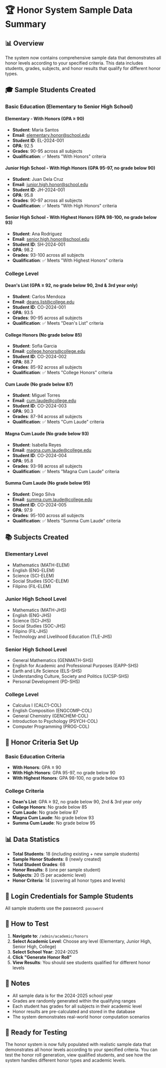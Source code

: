 # 🏆 Honor System Sample Data Summary

## 📊 **Overview**
The system now contains comprehensive sample data that demonstrates all honor levels according to your specified criteria. This data includes students, grades, subjects, and honor results that qualify for different honor types.

## 🎓 **Sample Students Created**

### **Basic Education (Elementary to Senior High School)**

#### **Elementary - With Honors (GPA ≥ 90)**
- **Student**: Maria Santos
- **Email**: elementary.honor@school.edu
- **Student ID**: EL-2024-001
- **GPA**: 92.5
- **Grades**: 90-95 across all subjects
- **Qualification**: ✅ Meets "With Honors" criteria

#### **Junior High School - With High Honors (GPA 95-97, no grade below 90)**
- **Student**: Juan Dela Cruz
- **Email**: junior.high.honor@school.edu
- **Student ID**: JH-2024-001
- **GPA**: 95.8
- **Grades**: 90-97 across all subjects
- **Qualification**: ✅ Meets "With High Honors" criteria

#### **Senior High School - With Highest Honors (GPA 98-100, no grade below 93)**
- **Student**: Ana Rodriguez
- **Email**: senior.high.honor@school.edu
- **Student ID**: SH-2024-001
- **GPA**: 98.2
- **Grades**: 93-100 across all subjects
- **Qualification**: ✅ Meets "With Highest Honors" criteria

### **College Level**

#### **Dean's List (GPA ≥ 92, no grade below 90, 2nd & 3rd year only)**
- **Student**: Carlos Mendoza
- **Email**: deans.list@college.edu
- **Student ID**: CO-2024-001
- **GPA**: 93.5
- **Grades**: 90-95 across all subjects
- **Qualification**: ✅ Meets "Dean's List" criteria

#### **College Honors (No grade below 85)**
- **Student**: Sofia Garcia
- **Email**: college.honors@college.edu
- **Student ID**: CO-2024-002
- **GPA**: 88.7
- **Grades**: 85-92 across all subjects
- **Qualification**: ✅ Meets "College Honors" criteria

#### **Cum Laude (No grade below 87)**
- **Student**: Miguel Torres
- **Email**: cum.laude@college.edu
- **Student ID**: CO-2024-003
- **GPA**: 90.3
- **Grades**: 87-94 across all subjects
- **Qualification**: ✅ Meets "Cum Laude" criteria

#### **Magna Cum Laude (No grade below 93)**
- **Student**: Isabella Reyes
- **Email**: magna.cum.laude@college.edu
- **Student ID**: CO-2024-004
- **GPA**: 95.8
- **Grades**: 93-98 across all subjects
- **Qualification**: ✅ Meets "Magna Cum Laude" criteria

#### **Summa Cum Laude (No grade below 95)**
- **Student**: Diego Silva
- **Email**: summa.cum.laude@college.edu
- **Student ID**: CO-2024-005
- **GPA**: 97.9
- **Grades**: 95-100 across all subjects
- **Qualification**: ✅ Meets "Summa Cum Laude" criteria

## 📚 **Subjects Created**

### **Elementary Level**
- Mathematics (MATH-ELEM)
- English (ENG-ELEM)
- Science (SCI-ELEM)
- Social Studies (SOC-ELEM)
- Filipino (FIL-ELEM)

### **Junior High School Level**
- Mathematics (MATH-JHS)
- English (ENG-JHS)
- Science (SCI-JHS)
- Social Studies (SOC-JHS)
- Filipino (FIL-JHS)
- Technology and Livelihood Education (TLE-JHS)

### **Senior High School Level**
- General Mathematics (GENMATH-SHS)
- English for Academic and Professional Purposes (EAPP-SHS)
- Earth and Life Science (ELS-SHS)
- Understanding Culture, Society and Politics (UCSP-SHS)
- Personal Development (PD-SHS)

### **College Level**
- Calculus I (CALC1-COL)
- English Composition (ENGCOMP-COL)
- General Chemistry (GENCHEM-COL)
- Introduction to Psychology (PSYCH-COL)
- Computer Programming (PROG-COL)

## 🎯 **Honor Criteria Set Up**

### **Basic Education Criteria**
- **With Honors**: GPA ≥ 90
- **With High Honors**: GPA 95-97, no grade below 90
- **With Highest Honors**: GPA 98-100, no grade below 93

### **College Criteria**
- **Dean's List**: GPA ≥ 92, no grade below 90, 2nd & 3rd year only
- **College Honors**: No grade below 85
- **Cum Laude**: No grade below 87
- **Magna Cum Laude**: No grade below 93
- **Summa Cum Laude**: No grade below 95

## 📊 **Data Statistics**
- **Total Students**: 18 (including existing + new sample students)
- **Sample Honor Students**: 8 (newly created)
- **Total Student Grades**: 68
- **Honor Results**: 8 (one per sample student)
- **Subjects**: 20 (5 per academic level)
- **Honor Criteria**: 14 (covering all honor types and levels)

## 🔑 **Login Credentials for Sample Students**
All sample students use the password: `password`

## 🚀 **How to Test**

1. **Navigate to**: `/admin/academic/honors`
2. **Select Academic Level**: Choose any level (Elementary, Junior High, Senior High, College)
3. **Select School Year**: 2024-2025
4. **Click "Generate Honor Roll"**
5. **View Results**: You should see students qualified for different honor levels

## 📝 **Notes**
- All sample data is for the 2024-2025 school year
- Grades are randomly generated within the qualifying ranges
- Each student has grades for all subjects in their academic level
- Honor results are pre-calculated and stored in the database
- The system demonstrates real-world honor computation scenarios

## 🎉 **Ready for Testing**
The honor system is now fully populated with realistic sample data that demonstrates all honor levels according to your specified criteria. You can test the honor roll generation, view qualified students, and see how the system handles different honor types and academic levels.
